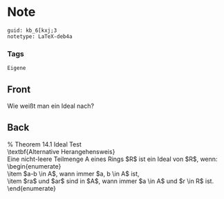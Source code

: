 # Note
```
guid: kb_6[kxj;3
notetype: LaTeX-deb4a
```

### Tags
```
Eigene
```

## Front
Wie weißt man ein Ideal nach?

## Back
<div>% Theorem 14.1 Ideal Test</div><div>
</div>\textbf{Alternative Herangehensweis}<div>
</div><div>Eine nicht-leere Teilmenge A eines Rings $R$ ist ein Ideal von $R$, wenn:</div><div>\begin{enumerate}</div><div>\item <span>$a-b \in A$, wann immer $a, b \in A$ ist,</span></div><div><span>\item $</span><span>ra$ und $ar$ sind in $A$, wann immer $a \in A$ und $r \in R$ ist.</span></div><div>\end{enumerate}</div>

